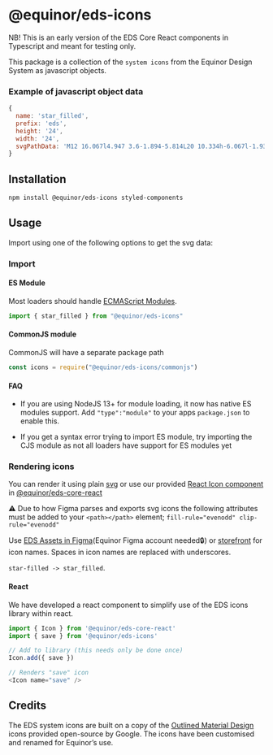 # @equinor/eds-icons

NB! This is an early version of the EDS Core React components in Typescript and meant for testing only.

This package is a collection of the `system icons` from the Equinor Design System as javascript objects.

### Example of javascript object data

```javascript
{
  name: 'star_filled',
  prefix: 'eds',
  height: '24',
  width: '24',
  svgPathData: 'M12 16.067l4.947 3.6-1.894-5.814L20 10.334h-6.067l-1.933-6-1.933 6H4l4.947 3.52-1.894 5.814 4.947-3.6z',
}
```

## Installation

```sh
npm install @equinor/eds-icons styled-components
```

## Usage

Import using one of the following options to get the svg data:

### Import  

#### ES Module

Most loaders should handle [ECMAScript Modules](https://hacks.mozilla.org/2018/03/es-modules-a-cartoon-deep-dive/).

```javascript
import { star_filled } from "@equinor/eds-icons"
```

#### CommonJS module

CommonJS will have a separate package path

```javascript
const icons = require("@equinor/eds-icons/commonjs")
```

#### FAQ

* If you are using NodeJS 13+ for module loading, it now has native ES modules support. Add `"type":"module"` to your apps `package.json` to enable this.

* If you get a syntax error trying to import ES module, try importing the CJS module as not all loaders have support for ES modules yet

### Rendering icons

You can render it using plain [svg](https://developer.mozilla.org/en-US/docs/Web/SVG) or use our provided [React Icon component](#React) in [@equinor/eds-core-react](https://www.npmjs.com/package/@equinor/eds-core-react)

⚠️ Due to how Figma parses and exports svg icons the following attributes must be added to your `<path></path>` element; `fill-rule="evenodd" clip-rule="evenodd"`

Use [EDS Assets in Figma](https://www.figma.com/file/BQjYMxdSdgRkdhKTDDU7L4KU/Assets?node-id=2%3A3)(Equinor Figma account needed🔒) or [storefront](https://eds.equinor.com/assets/system-icons/library/) for icon names. Spaces in icon names are replaced with underscores. 

`star-filled -> star_filled`.

#### React

We have developed a react component to simplify use of the EDS icons library within react.

```javascript
import { Icon } from '@equinor/eds-core-react'
import { save } from '@equinor/eds-icons'

// Add to library (this needs only be done once)
Icon.add({ save })

// Renders "save" icon
<Icon name="save" />

```

## Credits

The EDS system icons are built on a copy of the [Outlined Material Design](https://material.io/resources/icons/?style=outline) icons provided open-source by Google. The icons have been customised and renamed for Equinor’s use.
